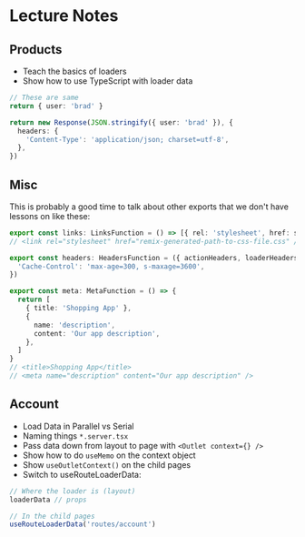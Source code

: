 # Lecture Notes

## Products

- Teach the basics of loaders
- Show how to use TypeScript with loader data

```ts
// These are same
return { user: 'brad' }

return new Response(JSON.stringify({ user: 'brad' }), {
  headers: {
    'Content-Type': 'application/json; charset=utf-8',
  },
})
```

## Misc

This is probably a good time to talk about other exports that we don't have lessons on like these:

```ts
export const links: LinksFunction = () => [{ rel: 'stylesheet', href: stylesheet }]
// <link rel="stylesheet" href="remix-generated-path-to-css-file.css" />

export const headers: HeadersFunction = ({ actionHeaders, loaderHeaders, parentHeaders }) => ({
  'Cache-Control': 'max-age=300, s-maxage=3600',
})

export const meta: MetaFunction = () => {
  return [
    { title: 'Shopping App' },
    {
      name: 'description',
      content: 'Our app description',
    },
  ]
}
// <title>Shopping App</title>
// <meta name="description" content="Our app description" />
```

## Account

- Load Data in Parallel vs Serial
- Naming things `*.server.tsx`
- Pass data down from layout to page with `<Outlet context={} />`
- Show how to do `useMemo` on the context object
- Show `useOutletContext()` on the child pages
- Switch to useRouteLoaderData:

```ts
// Where the loader is (layout)
loaderData // props

// In the child pages
useRouteLoaderData('routes/account')
```

